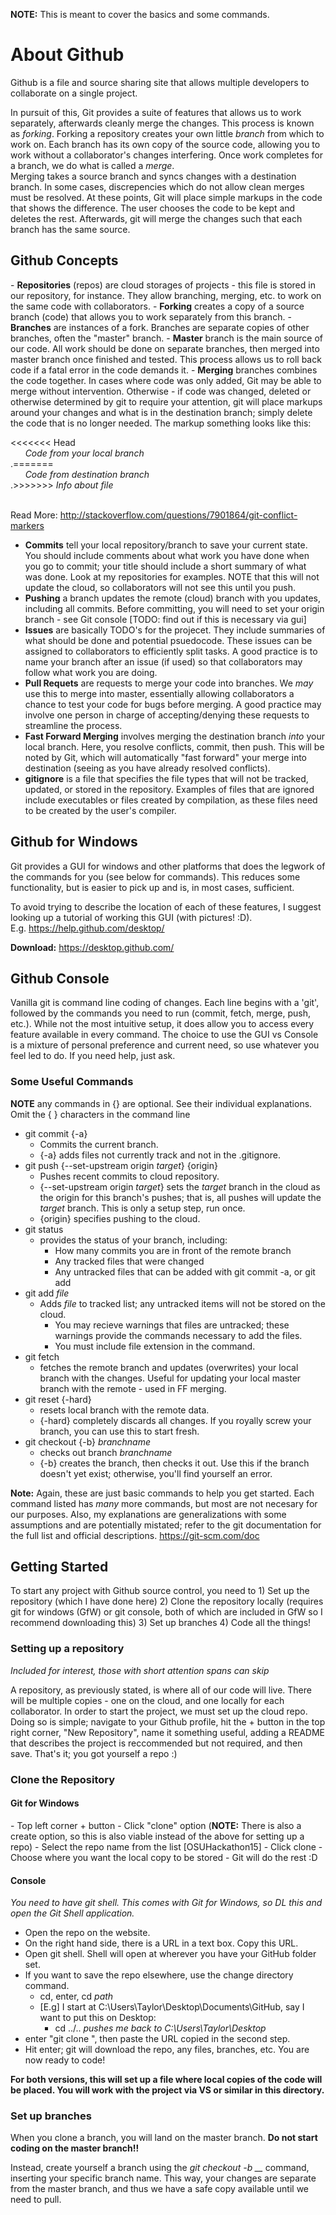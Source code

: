 <b>NOTE:</b> This is meant to cover the basics and some commands.

<h1>About Github</h1>
Github is a file and source sharing site that allows multiple developers to collaborate on a single project.

In pursuit of this, Git provides a suite of features that allows us to work separately, afterwards cleanly merge the changes.  This process is known as <i>forking</i>.  Forking a repository creates your own little <i>branch</i> from which to work on.  Each branch has its own copy of the source code, allowing you to work without a collaborator's changes interfering.  Once work completes for a branch, we do what is called a <i>merge</i>.  
Merging takes a source branch and syncs changes with a destination branch.  In some cases, discrepencies which do not allow clean merges must be resolved. At these points, Git will place simple markups in the code that shows the difference.  The user chooses the code to be kept and deletes the rest.  Afterwards, git will merge the changes such that each branch has the same source.

<h2>Github Concepts</h2>
- <b>Repositories</b> (repos) are cloud storages of projects - this file is stored in our repository, for instance.  They allow branching, merging, etc. to work on the same code with collaborators.
- <b>Forking</b> creates a copy of a source branch (code) that allows you to work separately from this branch.
- <b>Branches</b> are instances of a fork. Branches are separate copies of other branches, often the "master" branch.
- <b>Master</b> branch is the main source of our code.  All work should be done on separate branches, then merged into master branch once finished and tested. This process allows us to roll back code if a fatal error in the code demands it.
- <b>Merging</b> branches combines the code together.  In cases where code was only added, Git may be able to merge without intervention.  Otherwise - if code was changed, deleted or otherwise determined by git to require your attention, git will place markups around your changes and what is in the destination branch; simply delete the code that is no longer needed.  The markup something looks like this:

<<<<<<< Head </br>
&nbsp;&nbsp;&nbsp;&nbsp;&nbsp;&nbsp;<i>Code from your local branch</i> 
</br>.=======</br>
&nbsp;&nbsp;&nbsp;&nbsp;&nbsp;&nbsp;<i>Code from destination branch</i> 
</br>.>>>>>>> <i>Info about file</i> </br></br>

Read More: http://stackoverflow.com/questions/7901864/git-conflict-markers

- <b>Commits</b> tell your local repository/branch to save your current state.  You should include comments about what work you have done when you go to commit; your title should include a short summary of what was done.  Look at my repositories for examples. NOTE that this will not update the cloud, so collaborators will not see this until you push.
- <b>Pushing</b> a branch updates the remote (cloud) branch with you updates, including all commits. Before committing, you will need to set your origin branch - see Git console [TODO: find out if this is necessary via gui]
- <b>Issues</b> are basically TODO's for the projecet.  They include summaries of what should be done and potential psuedocode.  These issues can be assigned to collaborators to efficiently split tasks.  A good practice is to name your branch after an issue (if used) so that collaborators may follow what work you are doing.
- <b>Pull Requets</b> are requests to merge your code into branches.  We <i>may</i> use this to merge into master, essentially allowing collaborators a chance to test your code for bugs before merging. A good practice may involve one person in charge of accepting/denying these requests to streamline the process.
- <b>Fast Forward Merging</b> involves merging the destination branch <i>into</i> your local branch.  Here, you resolve conflicts, commit, then push.  This will be noted by Git, which will automatically "fast forward" your merge into destination (seeing as you have already resolved conflicts).
- <b>gitignore</b> is a file that specifies the file types that will not be tracked, updated, or stored in the repository.  Examples of files that are ignored include executables or files created by compilation, as these files need to be created by the user's compiler.

<h2>Github for Windows</h2>
Git provides a GUI for windows and other platforms that does the legwork of the commands for you (see below for commands).  This reduces some functionality, but is easier to pick up and is, in most cases, sufficient.

To avoid trying to describe the location of each of these features, I suggest looking up a tutorial of working this GUI (with pictures! :D).
</br>E.g. https://help.github.com/desktop/

<b>Download:</b> https://desktop.github.com/

<h2>Github Console</h2>
Vanilla git is command line coding of changes.  Each line begins with a 'git', followed by the commands you need to run (commit, fetch, merge, push, etc.).  While not the most intuitive setup, it does allow you to access every feature available in every command. The choice to use the GUI vs Console is a mixture of personal preference and current need, so use whatever you feel led to do.  If you need help, just ask.

<h3>Some Useful Commands</h3>
<b>NOTE</b> any commands in {} are optional.  See their individual explanations. Omit the  { } characters in the command line

- git commit {-a}</br>
    - Commits the current branch. </br>
    - {-a} adds files not currently track and not in the .gitignore.
- git push {--set-upstream origin <i>target</i>} {origin}
    - Pushes recent commits to cloud repository.<br>
    - {--set-upstream origin <i>target</i>} sets the <i>target</i> branch in  the cloud as the origin for this branch's pushes; that is, all pushes will update the <i>target</i> branch. This is only a setup step, run once.<br>
    - {origin} specifies pushing to the cloud.  
- git status<br>
    - provides the status of your branch, including:
      - How many commits you are in front of the remote branch
      - Any tracked files that were changed
      - Any untracked files that can be added with git commit -a, or git add
- git add <i>file</i>
    - Adds <i>file</i> to tracked list; any untracked items will not be stored on the cloud.
      - You may recieve warnings that files are untracked; these warnings provide the commands necessary to add the files.
      - You must include file extension in the command.
- git fetch 
    - fetches the remote branch and updates (overwrites) your local branch with the changes. Useful for updating your local master branch with the remote - used in FF merging.
- git reset {-hard}
    - resets local branch with the remote data.
    - {-hard} completely discards all changes. If you royally screw your branch, you can use this to start fresh.
- git checkout {-b} <i>branchname</i>
    - checks out branch <i>branchname</i>
    - {-b} creates the branch, then checks it out.  Use this if the branch doesn't yet exist; otherwise, you'll find yourself an error.

<b>Note:</b> Again, these are just basic commands to help you get started.  Each command listed has <i>many</i> more commands, but most are not necesary for our purposes.  Also, my explanations are generalizations with some assumptions and are potentially mistated; refer to the git documentation for the full list and official descriptions.
https://git-scm.com/doc

<h2>Getting Started</h2>
To start any project with Github source control, you need to
1) Set up the repository (which I have done here)
2) Clone the repository locally (requires git for windows (GfW) or git console, both of which are included in GfW so I recommend downloading this)
3) Set up branches
4) Code all the things!

<h3>Setting up a repository</h3>
<i>Included for interest, those with short attention spans can skip</i>

A repository, as previously stated, is where all of our code will live.  There will be multiple copies - one on the cloud, and one locally for each collaborator.  In order to start the project, we must set up the cloud repo.  Doing so is simple; navigate to your Github profile, hit the + button in the top right corner, "New Repository", name it something useful, adding a README that describes the project is reccommended but not required, and then save.  That's it; you got yourself a repo :)

<h3>Clone the Repository</h3>
<h4>Git for Windows</h4>
- Top left corner + button
- Click "clone" option (<b>NOTE:</b> There is also a create option, so this is also viable instead of the above for setting up a repo)
- Select the repo name from the list [OSUHackathon15]
- Click clone
- Choose where you want the local copy to be stored
- Git will do the rest :D

<h4>Console</h4>
<i>You need to have git shell.  This comes with Git for Windows, so DL this and open the Git Shell application.</i>

- Open the repo on the website.
- On the right hand side, there is a URL in a text box.  Copy this URL.
- Open git shell. Shell will open at wherever you have your GitHub folder set.
- If you want to save the repo elsewhere, use the change directory command.
    - cd, enter, cd <i>path</i>
    - [E.g] I start at C:\Users\Taylor\Desktop\Documents\GitHub, say I want to put this on Desktop:
        - cd ../..   <i>pushes me back to C:\Users\Taylor\Desktop</i>
- enter "git clone ", then paste the URL copied in the second step.
- Hit enter; git will download the repo, any files, branches, etc.  You are now ready to code!

<b>For both versions, this will set up a file where local copies of the code will be placed.  You will work with the project via VS or similar in this directory.</b>

<h3>Set up branches</h3>
When you clone a branch, you will land on the master branch. <b>Do not start coding on the master branch!!</b>

Instead, create yourself a branch using the <i>git checkout -b __</i> command, inserting your specific branch name.  This way, your changes are separate from the master branch, and thus we have a safe copy available until we need to pull.

